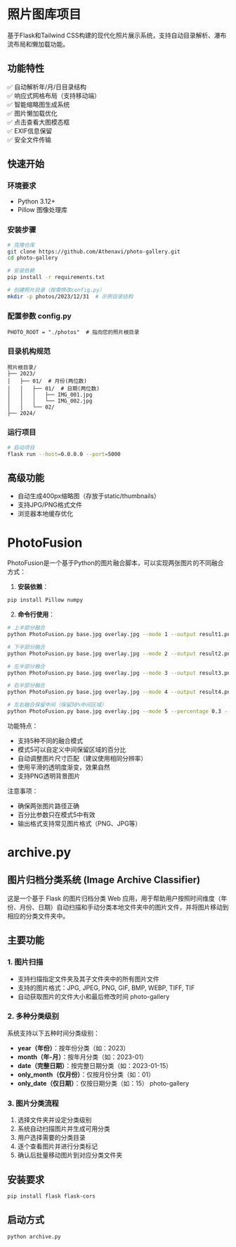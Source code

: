 # 照片图库项目

基于Flask和Tailwind CSS构建的现代化照片展示系统，支持自动目录解析、瀑布流布局和懒加载功能。

## 功能特性

✅ 自动解析年/月/日目录结构  
✅ 响应式网格布局（支持移动端）  
✅ 智能缩略图生成系统  
✅ 图片懒加载优化  
✅ 点击查看大图模态框  
✅ EXIF信息保留  
✅ 安全文件传输

## 快速开始

### 环境要求

- Python 3.12+
- Pillow 图像处理库

### 安装步骤

```bash
# 克隆仓库
git clone https://github.com/Athenavi/photo-gallery.git
cd photo-gallery

# 安装依赖
pip install -r requirements.txt

# 创建照片目录（按需修改config.py）
mkdir -p photos/2023/12/31  # 示例目录结构

```

### 配置参数 config.py

```
PHOTO_ROOT = "./photos"  # 指向您的照片根目录
```

### 目录机构规范

```
照片根目录/
├── 2023/
│   ├── 01/  # 月份(两位数)
│   │   ├── 01/  # 日期(两位数)
│   │   │   ├── IMG_001.jpg
│   │   │   └── IMG_002.jpg
│   │   └── 02/
├── 2024/
```

### 运行项目

```bash
# 启动项目
flask run --host=0.0.0.0 --port=5000
```

## 高级功能

- 自动生成400px缩略图（存放于static/thumbnails）
- 支持JPG/PNG格式文件
- 浏览器本地缓存优化

# PhotoFusion

PhotoFusion是一个基于Python的图片融合脚本，可以实现两张图片的不同融合方式：

1. **安装依赖**：

```bash
pip install Pillow numpy
```

2. **命令行使用**：

```bash
# 上半部分融合
python PhotoFusion.py base.jpg overlay.jpg --mode 1 --output result1.png

# 下半部分融合  
python PhotoFusion.py base.jpg overlay.jpg --mode 2 --output result2.png

# 左半部分融合
python PhotoFusion.py base.jpg overlay.jpg --mode 3 --output result3.png

# 右半部分融合
python PhotoFusion.py base.jpg overlay.jpg --mode 4 --output result4.png

# 左右融合保留中间（保留30%中间区域）
python PhotoFusion.py base.jpg overlay.jpg --mode 5 --percentage 0.3 --output result5.png
```

功能特点：

- 支持5种不同的融合模式
- 模式5可以自定义中间保留区域的百分比
- 自动调整图片尺寸匹配（建议使用相同分辨率）
- 使用平滑的透明度渐变，效果自然
- 支持PNG透明背景图片

注意事项：

- 确保两张图片路径正确
- 百分比参数只在模式5中有效
- 输出格式支持常见图片格式（PNG、JPG等）

# archive.py

## 图片归档分类系统 (Image Archive Classifier)

这是一个基于 Flask 的图片归档分类 Web 应用，用于帮助用户按照时间维度（年份、月份、日期）自动扫描和手动分类本地文件夹中的图片文件，并将图片移动到相应的分类文件夹中。

## 主要功能

### 1. 图片扫描

- 支持扫描指定文件夹及其子文件夹中的所有图片文件
- 支持的图片格式：JPG, JPEG, PNG, GIF, BMP, WEBP, TIFF, TIF
- 自动获取图片的文件大小和最后修改时间 photo-gallery

### 2. 多种分类级别

系统支持以下五种时间分类级别：

- **year（年份）**：按年份分类（如：2023）
- **month（年-月）**：按年月分类（如：2023-01）
- **date（完整日期）**：按完整日期分类（如：2023-01-15）
- **only_month（仅月份）**：仅按月份分类（如：01）
- **only_date（仅日期）**：仅按日期分类（如：15） photo-gallery

### 3. 图片分类流程

1. 选择文件夹并设定分类级别
2. 系统自动扫描图片并生成可用分类
3. 用户选择需要的分类目录
4. 逐个查看图片并进行分类标记
5. 确认后批量移动图片到对应分类文件夹

## 安装要求

```bash
pip install flask flask-cors
```

## 启动方式

```bash
python archive.py
```